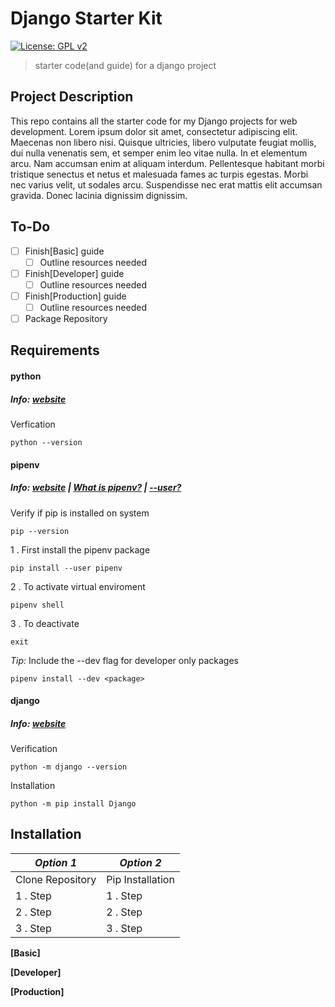 Django Starter Kit
==================
[![License: GPL v2](https://img.shields.io/badge/License-GPL%20v2-blue.svg)](https://www.gnu.org/licenses/old-licenses/gpl-2.0.en.html)
> starter code(and guide) for a django project

Project Description
---

This repo contains all the starter code for my Django projects for web development. Lorem ipsum dolor sit amet, consectetur adipiscing elit. Maecenas non libero nisi. Quisque ultricies, libero vulputate feugiat mollis, dui nulla venenatis sem, et semper enim leo vitae nulla. In et elementum arcu. Nam accumsan enim at aliquam interdum. Pellentesque habitant morbi tristique senectus et netus et malesuada fames ac turpis egestas. Morbi nec varius velit, ut sodales arcu. Suspendisse nec erat mattis elit accumsan gravida. Donec lacinia dignissim dignissim.

To-Do
---

- [ ] Finish[Basic] guide
  - [ ] Outline resources needed
- [ ] Finish[Developer] guide
  - [ ] Outline resources needed
- [ ] Finish[Production] guide
  - [ ] Outline resources needed
- [ ] Package Repository

Requirements
---

#### **python** 
##### Info: [website](https://www.python.org/downloads/)

Verfication

    python --version

#### **pipenv** 
##### Info: [website](https://pip.pypa.io/en/stable/user_guide/#user-installs) | [What is pipenv?](https://docs.python-guide.org/dev/virtualenvs/) | [--user?](https://pip.pypa.io/en/stable/user_guide/#user-installs)

Verify if pip is installed on system

    pip --version

1 . First install the pipenv package

    pip install --user pipenv
    
2 . To activate virtual enviroment
    
    pipenv shell    
    
3 . To deactivate

    exit
    
*Tip:* Include the --dev flag for developer only packages

    pipenv install --dev <package>

#### **django** 
##### Info: [website](https://docs.djangoproject.com/en/3.1/topics/install/)

Verification

    python -m django --version

Installation
  
    python -m pip install Django
    

Installation
---

*Option 1* | *Option 2*
---------- | ----------
Clone Repository | Pip Installation  
1 . Step | 1 . Step 
2 . Step | 2 . Step
3 . Step | 3 . Step

**[Basic]**

**[Developer]**

**[Production]**
